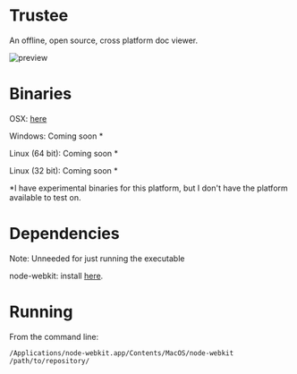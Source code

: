Trustee
=======

An offline, open source, cross platform doc viewer.

![preview](http://i.imgur.com/ShbzHCo.png "Preview")
 
Binaries
===========
OSX: [here](https://www.dropbox.com/s/6o48xuflb7pw991/Trustee.app.zip)

Windows: Coming soon *

Linux (64 bit): Coming soon *

Linux (32 bit): Coming soon *


*I have experimental binaries for this platform, but I don't have the platform available to test on.

Dependencies
============
Note: Unneeded for just running the executable

node-webkit: install [here](https://github.com/rogerwang/node-webkit).

Running
=======

From the command line:

    /Applications/node-webkit.app/Contents/MacOS/node-webkit /path/to/repository/
